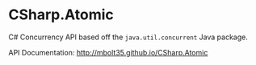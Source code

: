 CSharp.Atomic
=============

C# Concurrency API based off the `java.util.concurrent` Java package. 

API Documentation: http://mbolt35.github.io/CSharp.Atomic
